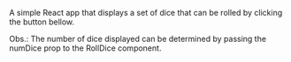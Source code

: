 A simple React app that displays a set of dice that can be rolled by clicking the button bellow.

Obs.: The number of dice displayed can be determined by passing the numDice prop to the RollDice component.